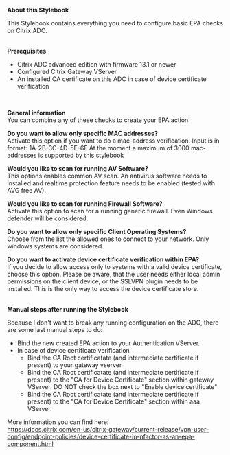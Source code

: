 <b>About this Stylebook</b>

This Stylebook contains everything you need to configure basic EPA checks on Citrix ADC.


<br>
<b>Prerequisites</b>

- Citrix ADC advanced edition with firmware 13.1 or newer 
- Configured Citrix Gateway VServer 
- An installed CA certificate on this ADC in case of device certificate verification

<br>

<b>General information</b><br>
You can combine any of these checks to create your EPA action.

<b>Do you want to allow only specific MAC addresses?</b><br>
Activate this option if you want to do a mac-address verification. Input is in format: 1A-2B-3C-4D-5E-6F
At the moment a maximum of 3000 mac-addresses is supported by this stylebook
<br>

<b>Would you like to scan for running AV Software?</b><br>
This options enables common AV scan. An antivirus software needs to installed and realtime protection feature needs to be enabled (tested with AVG free AV).
<br>

<b>Would you like to scan for running Firewall Software?</b><br>
Activate this option to scan for a running generic firewall. Even Windows defender will be considered.
<br>

<b>Do you want to allow only specific Client Operating Systems?</b><br>
Choose from the list the allowed ones to connect to your network. Only windows systems are considered.
<br>

<b>Do you want to activate device certificate verification within EPA?</b><br>
If you decide to allow access only to systems with a valid device certificate, choose this option.
Please be aware, that the user needs either local admin permissions on the client device, or the SSLVPN plugin needs to be installed. This is the only way to access the device certificate store.


<br>
<b>Manual steps after running the Stylebook</b>

Because I don't want to break any running configuration on the ADC, there are some last manual steps to do: 
- Bind the new created EPA action to your Authentication VServer.
- In case of device certificate verification
	- Bind the CA Root certificatate (and intermediate certificate if present) to your gateway vserver
	- Bind the CA Root certificatate (and intermediate certificate if present) to the "CA for Device Certificate" section within gateway VServer. DO NOT check the box next to "Enable device certificate"
	- Bind the CA Root certificatate (and intermediate certificate if present) to the "CA for Device Certificate" section within aaa VServer.
	
More information you can find here:<br>
https://docs.citrix.com/en-us/citrix-gateway/current-release/vpn-user-config/endpoint-policies/device-certificate-in-nfactor-as-an-epa-component.html
